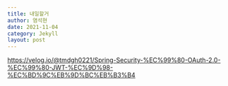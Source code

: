 ```yaml
---
title: 내일할거
author: 염석현
date: 2021-11-04
category: Jekyll
layout: post
---
```


https://velog.io/@tmdgh0221/Spring-Security-%EC%99%80-OAuth-2.0-%EC%99%80-JWT-%EC%9D%98-%EC%BD%9C%EB%9D%BC%EB%B3%B4
